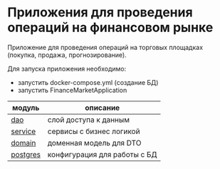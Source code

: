 # Приложения для проведения операций на финансовом рынке

Приложение для проведения операций на торговых площадках (покупка, продажа, прогнозирование).

Для запуска приложения необходимо:
- запустить docker-compose.yml (создание БД)
- запустить FinanceMarketApplication

| модуль | описание |
| --- | --- |
| [dao](dao) | слой доступа к данным |
| [service](service) | сервисы с бизнес логикой |
| [domain](domain) | доменная модель для DTO | 
| [postgres](postgres) | конфигурация для работы с БД |